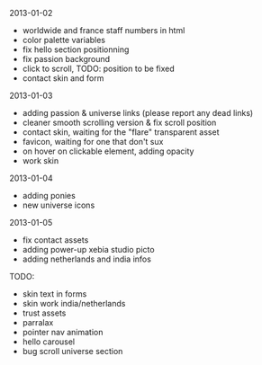 2013-01-02
* worldwide and france staff numbers in html
* color palette variables
* fix hello section positionning
* fix passion background
* click to scroll, TODO: position to be fixed
* contact skin and form

2013-01-03
* adding passion & universe links (please report any dead links)
* cleaner smooth scrolling version & fix scroll position
* contact skin, waiting for the "flare" transparent asset
* favicon, waiting for one that don't sux
* on hover on clickable element, adding opacity
* work skin

2013-01-04
* adding ponies
* new universe icons

2013-01-05
* fix contact assets
* adding power-up xebia studio picto
* adding netherlands and india infos

TODO:
* skin text in forms
* skin work india/netherlands
* trust assets
* parralax
* pointer nav animation
* hello carousel
* bug scroll universe section